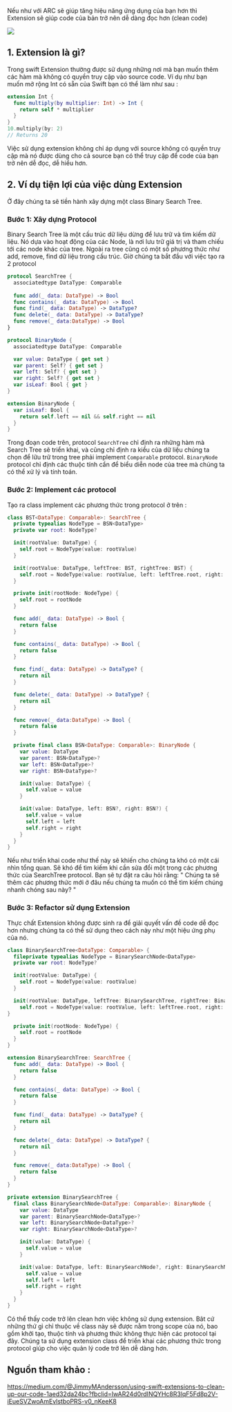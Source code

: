 Nếu như với ARC sẽ giúp tăng hiệu năng ứng dụng của bạn hơn thì Extension sẽ giúp code của bản trở nên dễ dàng đọc hơn (clean code)

![](https://images.viblo.asia/2a3b6a74-c720-4f00-8982-b8f58d31c1a0.png)

## 1. Extension là gì?
Trong swift Extension thường được sử dụng những nơi mà bạn muốn thêm các hàm mà không có quyền truy cập vào source code.
Ví dụ như bạn muốn mở rộng Int có sẵn của Swift bạn có thể làm như sau :
```swift
extension Int {
  func multiply(by multiplier: Int) -> Int {
    return self * multiplier
  }
}
10.multiply(by: 2)
// Returns 20
```
Việc sử dụng extension không chỉ áp dụng với source không có quyền truy cập mà nó được dùng cho cả source bạn có thể truy cập để code của bạn trở nên dễ đọc, dễ hiểu hơn.
## 2. Ví dụ tiện lợi của việc dùng Extension
Ở đây chúng ta sẽ tiền hành xây dựng một class Binary Search Tree. 
### Bước 1: Xây dựng Protocol
Binary Search Tree là một cấu trúc dữ liệu dừng để lưu trữ và tìm  kiếm dữ liệu. Nó dựa vào hoạt động của các Node, là nơi lưu trữ giá trị và tham chiếu tới các node khác của tree.
Ngoài ra tree cũng có một số phương thức như add, remove, find dữ liệu trong cấu trúc. 
Giờ chúng ta bắt đầu với việc tạo ra 2 protocol
```swift
protocol SearchTree {
  associatedtype DataType: Comparable
  
  func add(_ data: DataType) -> Bool
  func contains(_ data: DataType) -> Bool
  func find(_ data: DataType) -> DataType?
  func delete(_ data: DataType) -> DataType?
  func remove(_ data:DataType) -> Bool
}

protocol BinaryNode {
  associatedtype DataType: Comparable

  var value: DataType { get set }
  var parent: Self? { get set }
  var left: Self? { get set }
  var right: Self? { get set }
  var isLeaf: Bool { get }
}

extension BinaryNode {
  var isLeaf: Bool {
    return self.left == nil && self.right == nil
  }
}
```
Trong đoạn code trên, protocol ```SearchTree```  chỉ định ra những hàm mà Search Tree sẽ triển khai, và cũng chỉ định ra kiểu của dữ liệu chúng ta chọn để lữu trữ  trong tree phải implement ```Comparable``` protocol.
```BinaryNode``` protocol chỉ định các thuộc tính cần để biểu diễn node của tree mà chúng ta có thể xử lý và tính toán.
### Bước 2: Implement các protocol 
Tạo ra class implement các phương thức trong protocol ở trên :
```swift
class BST<DataType: Comparable>: SearchTree {
  private typealias NodeType = BSN<DataType>
  private var root: NodeType?

  init(rootValue: DataType) {
    self.root = NodeType(value: rootValue)
  }

  init(rootValue: DataType, leftTree: BST, rightTree: BST) {
    self.root = NodeType(value: rootValue, left: leftTree.root, right: rightTree.root)
  }

  private init(rootNode: NodeType) {
    self.root = rootNode
  }

  func add(_ data: DataType) -> Bool {
    return false
  }

  func contains(_ data: DataType) -> Bool {
    return false
  }

  func find(_ data: DataType) -> DataType? {
    return nil
  }

  func delete(_ data: DataType) -> DataType? {
    return nil
  }

  func remove(_ data:DataType) -> Bool {
    return false
  }

  private final class BSN<DataType: Comparable>: BinaryNode {
    var value: DataType
    var parent: BSN<DataType>?
    var left: BSN<DataType>?
    var right: BSN<DataType>?

    init(value: DataType) {
      self.value = value
    }

    init(value: DataType, left: BSN?, right: BSN?) {
      self.value = value
      self.left = left
      self.right = right
    }
  }
}
```
Nếu như triển khai code như thế này sẽ khiến cho chúng ta khó có một cái nhìn  tổng quan. Sẽ khó để tìm kiếm khi cần sửa đổi một trong các phương thức của SearchTree protocol. 
Bạn sẽ tự đặt ra câu hỏi rằng: " Chúng ta sẽ thêm các phương thức mới ở đâu nếu chúng ta muốn có thể tìm kiếm chúng nhanh chóng sau này? "
### Bước 3: Refactor sử dụng Extension
Thực chất Extension không được sinh ra để giải quyết vấn đề code dễ đọc hơn nhưng chúng ta có thể sử dụng theo cách này như một hiệu ứng phụ của nó. 
```swift
class BinarySearchTree<DataType: Comparable> {
  fileprivate typealias NodeType = BinarySearchNode<DataType>
  private var root: NodeType?

  init(rootValue: DataType) {
    self.root = NodeType(value: rootValue)
  }

  init(rootValue: DataType, leftTree: BinarySearchTree, rightTree: BinarySearchTree) {
    self.root = NodeType(value: rootValue, left: leftTree.root, right: rightTree.root)
}

  private init(rootNode: NodeType) {
    self.root = rootNode
  }
}

extension BinarySearchTree: SearchTree {
  func add(_ data: DataType) -> Bool {
    return false
  }

  func contains(_ data: DataType) -> Bool {
    return false
  }

  func find(_ data: DataType) -> DataType? {
    return nil
  }

  func delete(_ data: DataType) -> DataType? {
    return nil
  }

  func remove(_ data:DataType) -> Bool {
    return false
  }
}

private extension BinarySearchTree {
  final class BinarySearchNode<DataType: Comparable>: BinaryNode {
    var value: DataType
    var parent: BinarySearchNode<DataType>?
    var left: BinarySearchNode<DataType>?
    var right: BinarySearchNode<DataType>?

    init(value: DataType) {
      self.value = value
    }

    init(value: DataType, left: BinarySearchNode?, right: BinarySearchNode?) {
      self.value = value
      self.left = left
      self.right = right
    }
  }
}
```
Có thể thấy code trở lên clean hơn việc không sử dụng extension. 
Bât cứ những thứ gì chỉ thuộc về class này sẽ được nằm trong scope của nó, bao gồm khởi tạo, thuộc tính và phương thức không thực hiện các protocol tại đây.
Chúng ta sử dụng extension class để triển khai các phương thức trong protocol giúp cho việc quản lý code trở lên dễ dàng hơn. 
## Nguồn tham khảo : 
https://medium.com/@JimmyMAndersson/using-swift-extensions-to-clean-up-our-code-1aed32da24bc?fbclid=IwAR24d0rdINQYHc8R3lqF5Fd8p2V-iEueSVZwoAmEvlstboPRS-v0_nKeeK8